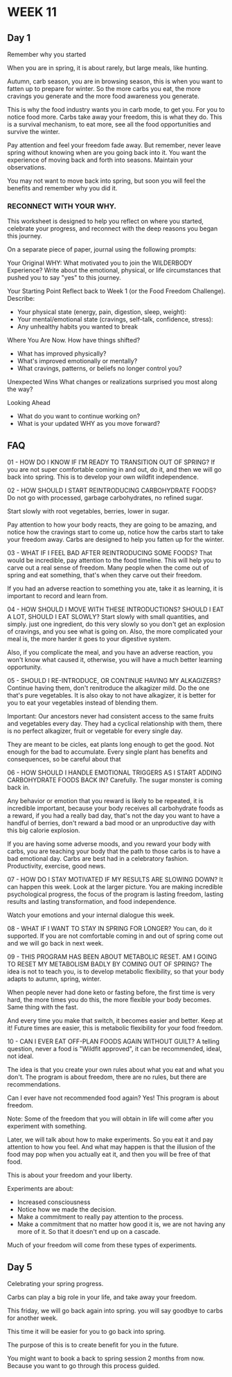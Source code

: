 # WEEK 11
## Day 1
Remember why you started

When you are in spring, it is about rarely, but large meals, like hunting.

Autumn, carb season, you are in browsing season, this is when you want to fatten up to prepare for winter. So the more carbs you eat, the more cravings you generate and the more food awareness you generate.

This is why the food industry wants you in carb mode, to get you. For you to notice food more. Carbs take away your freedom, this is what they do. This is a survival mechanism, to eat more, see all the food opportunities and survive the winter.

Pay attention and feel your freedom fade away. But remember, never leave spring without knowing when are you going back into it. You want the experience of moving back and forth into seasons. Maintain your observations.

You may not want to move back into spring, but soon you will feel the benefits and remember why you did it.

### RECONNECT WITH YOUR WHY.

This worksheet is designed to help you reflect on where you started, celebrate your progress, and reconnect with the deep reasons you began this journey.

On a separate piece of paper, journal using the following prompts:

Your Original WHY: What motivated you to join the WILDERBODY Experience? Write about the emotional, physical, or life circumstances that pushed you to say "yes" to this journey.

Your Starting Point Reflect back to Week 1 (or the Food Freedom Challenge). Describe:
- Your physical state (energy, pain, digestion, sleep, weight):
- Your mental/emotional state (cravings, self-talk, confidence, stress):
- Any unhealthy habits you wanted to break

Where You Are Now. How have things shifted?
- What has improved physically?
- What's improved emotionally or mentally?
- What cravings, patterns, or beliefs no longer control you?

Unexpected Wins
What changes or realizations surprised you most along the way?

Looking Ahead
- What do you want to continue working on?
- What is your updated WHY as you move forward?
## FAQ

01 - HOW DO I KNOW IF I’M READY TO TRANSITION OUT OF SPRING?
If you are not super comfortable coming in and out, do it, and then we will go back into spring. This is to develop your own wildfit independence.

02 - HOW SHOULD I START REINTRODUCING CARBOHYDRATE FOODS?
Do not go with processed, garbage carbohydrates, no refined sugar.

Start slowly with root vegetables, berries, lower in sugar.

Pay attention to how your body reacts, they are going to be amazing, and notice how the cravings start to come up, notice how the carbs start to take your freedom away. Carbs are designed to help you fatten up for the winter.

03 - WHAT IF I FEEL BAD AFTER REINTRODUCING SOME FOODS?
That would be incredible, pay attention to the food timeline. This will help you to carve out a real sense of freedom. Many people when the come out of spring and eat something, that's when they carve out their freedom.

If you had an adverse reaction to something you ate, take it as learning, it is important to record and learn from.

04 - HOW SHOULD I MOVE WITH THESE INTRODUCTIONS? SHOULD I EAT A LOT, SHOULD I EAT SLOWLY?
Start slowly with small quantities, and simply. just one ingredient, do this very slowly so you don't get an explosion of cravings, and you see what is going on. Also, the more complicated your meal is, the more harder it goes to your digestive system.

Also, if you complicate the meal, and you have an adverse reaction, you won't know what caused it, otherwise, you will have a much better learning opportunity.

05 - SHOULD I RE-INTRODUCE, OR CONTINUE HAVING MY ALKAGIZERS?
Continue having them, don't renitroduce the alkagizer mild. Do the one that's pure vegetables. It is also okay to not have alkagizer, it is better for you to eat your vegetables instead of blending them.

Important: Our ancestors never had consistent access to the same fruits and vegetables every day. They had a cyclical relationship with them, there is no perfect alkagizer, fruit or vegetable for every single day.

They are meant to be cicles, eat plants long enough to get the good. Not enough for the bad to accumulate. Every single plant has benefits and consequences, so be careful about that

06 - HOW SHOULD I HANDLE EMOTIONAL TRIGGERS AS I START ADDING CARBOHYDRATE FOODS BACK IN?
Carefully. The sugar monster is coming back in.

Any behavior or emotion that you reward is likely to be repeated, it is incredible important, because your body receives all carbohydrate foods as a reward, if you had a really bad day, that's not the day you want to have a handful of berries, don't reward a bad mood or an unproductive day with this big calorie explosion.

If you are having some adverse moods, and you reward your body with carbs, you are teaching your body that the path to those carbs is to have a bad emotional day. Carbs are best had in a celebratory fashion. Productivity, exercise, good news.

07 - HOW DO I STAY MOTIVATED IF MY RESULTS ARE SLOWING DOWN?
It can happen this week. Look at the larger picture. You are making incredible psychological progress, the focus of the program is lasting freedom, lasting results and lasting transformation, and food independence.

Watch your emotions and your internal dialogue this week.

08 - WHAT IF I WANT TO STAY IN SPRING FOR LONGER?
You can, do it supported. If you are not comfortable coming in and out of spring come out and we will go back in next week.

09 - THIS PROGRAM HAS BEEN ABOUT METABOLIC RESET. AM I GOING TO RESET MY METABOLISM BADLY BY COMING OUT OF SPRING?
The idea is not to teach you, is to develop metabolic flexibility, so that your body adapts to autumn, spring, winter.

When people never had done keto or fasting before, the first time is very hard, the more times you do this, the more flexible your body becomes. Same thing with the fast.

And every time you make that switch, it becomes easier and better. Keep at it! Future times are easier, this is metabolic flexibility for your food freedom.

10 - CAN I EVER EAT OFF-PLAN FOODS AGAIN WITHOUT GUILT?
A telling question, never a food is "Wildfit approved", it can be recommended, ideal, not ideal.

The idea is that you create your own rules about what you eat and what you don't. The program is about freedom, there are no rules, but there are recommendations.

Can I ever have not recommended food again? Yes! This program is about freedom.

Note:
Some of the freedom that you will obtain in life will come after you experiment with something.

Later, we will talk about how to make experiments. So you eat it and pay attention to how you feel. And what may happen is that the illusion of the food may pop when you actually eat it, and then you will be free of that food.

This is about your freedom and your liberty.

Experiments are about:
- Increased consciousness
- Notice how we made the decision.
- Make a commitment to really pay attention to the process.
- Make a commitment that no matter how good it is, we are not having any more of it. So that it doesn't end up on a cascade.

Much of your freedom will come from these types of experiments.


## Day 5
Celebrating your spring progress.

Carbs can play a big role in your life, and take away your freedom.

This friday, we will go back again into spring. you will say goodbye to carbs for another week.

This time it will be easier for you to go back into spring.

The purpose of this is to create benefit for you in the future.

You might want to book a back to spring session 2 months from now. Because you want to go through this process guided.